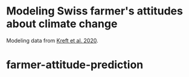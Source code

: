 # Modeling Swiss farmer's attitudes about climate change

Modeling data from [Kreft et al. 2020](https://www.sciencedirect.com/science/article/pii/S2352340920303048).


# farmer-attitude-prediction
